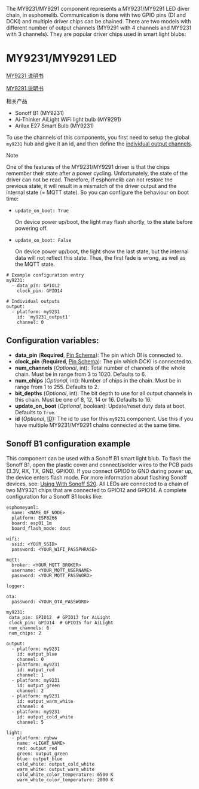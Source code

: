 The MY9231/MY9291 component represents a MY9231/MY9291 LED diver chain,  in esphomelib. Communication is done with two GPIO pins (DI and DCKI) and multiple driver chips can be chained. There are two models with different number of output channels (MY9291 with 4 channels and MY9231 with 3 channels). They are popular driver chips used in smart light blubs:

# MY9231/MY9291 LED




[MY9231 说明书](http://www.my-semi.com.tw/file/MY9231_BF_0.91.pdf)

[MY9291 说明书](http://www.my-semi.com.tw/file/MY9291_BF_0.91.pdf)


相关产品


- Sonoff B1 (MY9231)
- Ai-Thinker AiLight WiFi light bulb (MY9291)
- Arilux E27 Smart Bulb (MY9231)

To use the channels of this components, you first need to setup the global `my9231` hub and give it an id, and then define the [individual output channels](https://esphomelib.com/esphomeyaml/components/output/my9231.html).

Note

One of the features of the MY9231/MY9291 driver is that the chips remember their state after a power cycling. Unfortunately, the state of the driver can not be read. Therefore, if esphomelib can not restore the previous state, it will result in a mismatch of the driver output and the internal state (= MQTT state). So you can configure the behaviour on boot time:

- `update_on_boot: True`

  On device power up/boot, the light may flash shortly, to the state before powering off.

- `update_on_boot: False`

  On device power up/boot, the light show the last state, but the internal data will not reflect this state. Thus, the first fade is wrong, as well as the MQTT state.

```
# Example configuration entry
my9231:
  - data_pin: GPIO12
    clock_pin: GPIO14

# Individual outputs
output:
  - platform: my9231
    id: 'my9231_output1'
    channel: 0
```

## Configuration variables:

- **data_pin** (**Required**, [Pin Schema](https://esphomelib.com/esphomeyaml/guides/configuration-types.html#config-pin-schema)): The pin which DI is connected to.
- **clock_pin** (**Required**, [Pin Schema](https://esphomelib.com/esphomeyaml/guides/configuration-types.html#config-pin-schema)): The pin which DCKI is connected to.
- **num_channels** (*Optional*, int): Total number of channels of the whole chain. Must be in range from 3 to 1020. Defaults to 6.
- **num_chips** (*Optional*, int): Number of chips in the chain. Must be in range from 1 to 255. Defaults to 2.
- **bit_depths** (*Optional*, int): The bit depth to use for all output channels in this chain. Must be one of 8, 12, 14 or 16. Defaults to 16.
- **update_on_boot** (*Optional*, boolean): Update/reset duty data at boot. Defaults to `True`.
- **id** (*Optional*, [ID](https://esphomelib.com/esphomeyaml/guides/configuration-types.html#config-id)): The id to use for this `my9231` component. Use this if you have multiple MY9231/MY9291 chains connected at the same time.

## Sonoff B1 configuration example

This component can be used with a Sonoff B1 smart light blub. To flash the Sonoff B1, open the plastic cover and connect/solder wires to the PCB pads (3.3V, RX, TX, GND, GPIO0). If you connect GPIO0 to GND during power up, the device enters flash mode. For more information about flashing Sonoff devices, see: [Using With Sonoff S20](https://esphomelib.com/esphomeyaml/devices/sonoff_s20.html). All LEDs are connected to a chain of two MY9321 chips that are connected to GPIO12 and GPIO14. A complete configuration for a Sonoff B1 looks like:

```
esphomeyaml:
  name: <NAME_OF_NODE>
  platform: ESP8266
  board: esp01_1m
  board_flash_mode: dout

wifi:
  ssid: <YOUR_SSID>
  password: <YOUR_WIFI_PASSPHRASE>

mqtt:
  broker: <YOUR_MQTT_BROKER>
  username: <YOUR_MQTT_USERNAME>
  password: <YOUR_MQTT_PASSWORD>

logger:

ota:
  password: <YOUR_OTA_PASSWORD>

my9231:
 data_pin: GPIO12  # GPIO13 for AiLight
 clock_pin: GPIO14  # GPIO15 for AiLight
 num_channels: 6
 num_chips: 2

output:
  - platform: my9231
    id: output_blue
    channel: 0
  - platform: my9231
    id: output_red
    channel: 1
  - platform: my9231
    id: output_green
    channel: 2
  - platform: my9231
    id: output_warm_white
    channel: 4
  - platform: my9231
    id: output_cold_white
    channel: 5

light:
  - platform: rgbww
    name: <LIGHT_NAME>
    red: output_red
    green: output_green
    blue: output_blue
    cold_white: output_cold_white
    warm_white: output_warm_white
    cold_white_color_temperature: 6500 K
    warm_white_color_temperature: 2800 K
```